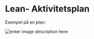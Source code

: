 # Lean- Aktivitetsplan


Exempel på en plan:

![enter image description here](https://lernia.itslearning.com/data/1821/C33238/Bilder/Kvalitet/image066.jpg)
